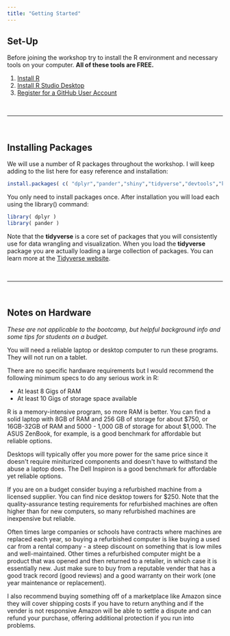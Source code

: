 ```yaml
---
title: "Getting Started"
---
```



## Set-Up

Before joining the workshop try to install the R environment and necessary tools on your computer. **All of these tools are FREE.**

1. [Install R](https://cran.rstudio.com/) 
2. [Install R Studio Desktop](https://www.rstudio.com/products/rstudio/download/)  
3. [Register for a GitHub User Account](https://github.com/join)


<br>
<hr> 
<br> 


## Installing Packages

We will use a number of R packages throughout the workshop. I will keep adding to the list here for easy reference and installation: 


```r
install.packages( c( "dplyr","pander","shiny","tidyverse","devtools","knitr" ) )
```

You only need to install packages once. After installation you will load each using the library() command: 

```r
library( dplyr )
library( pander )
```

Note that the **tidyverse** is a core set of packages that you will consistently use for data wrangling and visualization. When you load the **tidyverse** package you are actually loading a large collection of packages. You can learn more at the [Tidyverse website](https://www.tidyverse.org/packages/). 


<br>
<hr> 
<br> 

## Notes on Hardware 

*These are not applicable to the bootcamp, but helpful background info and some tips for students on a budget.*

You will need a reliable laptop or desktop computer to run these programs. They will not run on a tablet. 

There are no specific hardware requirements but I would recommend the following minimum specs to do any serious work in R: 

* At least 8 Gigs of RAM 
* At least 10 Gigs of storage space available

R is a memory-intensive program, so more RAM is better. You can find a solid laptop with 8GB of RAM and 256 GB of storage for about $750, or 16GB-32GB of RAM and 5000 - 1,000 GB of storage for about $1,000. The ASUS ZenBook, for example, is a good benchmark for affordable but reliable options. 

Desktops will typically offer you more power for the same price since it doesn't require miniturized components and doesn't have to withstand the abuse a laptop does. The Dell Inspiron is a good benchmark for affordable yet reliable options. 

If you are on a budget consider buying a refurbished machine from a licensed supplier. You can find nice desktop towers for $250. Note that the quality-assurance testing requirements for refurbished machines are often higher than for new computers, so many refurbished machines are inexpensive but reliable. 

Often times large companies or schools have contracts where machines are replaced each year, so buying a refurbished computer is like buying a used car from a rental company - a steep discount on something that is low miles and well-maintained. Other times a refurbished computer might be a product that was opened and then returned to a retailer, in which case it is essentially new. Just make sure to buy from a reputable vender that has a good track record (good reviews) and a good warranty on their work (one year maintenance or replacement). 

I also recommend buying something off of a marketplace like Amazon since they will cover shipping costs if you have to return anything and if the vender is not responsive Amazon will be able to settle a dispute and can refund your purchase, offering additional protection if you run into problems. 


